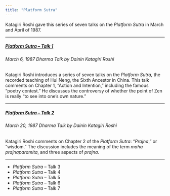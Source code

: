 ```yaml
---
title: "Platform Sutra"
---
```


Katagiri Roshi gave this series of seven talks on the *Platform Sutra* in March and April of 1987.

---

##### [*Platform Sutra* – Talk 1](1987-03-06-Platform-Sutra-Talk-1)
###### March 6, 1987 Dharma Talk by Dainin Katagiri Roshi

Katagiri Roshi introduces a series of seven talks on the *Platform Sutra,* the recorded teaching of Hui Neng, the Sixth Ancestor in China. This talk comments on Chapter 1, “Action and Intention,” including the famous “poetry contest.” He discusses the controversy of whether the point of Zen is really “to see into one’s own nature.” 

---

##### [*Platform Sutra* – Talk 2](1987-03-20-Platform-Sutra-Talk-2)
###### March 20, 1987 Dharma Talk by Dainin Katagiri Roshi

Katagiri Roshi comments on Chapter 2 of the *Platform Sutra*: “*Prajna*,” or “wisdom.” The discussion includes the meaning of the term *maha prajnaparamita*, and three aspects of *prajna*. 

---

- *Platform Sutra* – Talk 3
- *Platform Sutra* – Talk 4
- *Platform Sutra* – Talk 5
- *Platform Sutra* – Talk 6
- *Platform Sutra* – Talk 7
